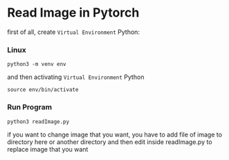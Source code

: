 # Read Image in Pytorch

first of all, create `Virtual Environment` Python:
### Linux
```
python3 -m venv env
```
and then activating `Virtual Environment` Python
```
source env/bin/activate
```

### Run Program
```
python3 readImage.py
```

if you want to change image that you want, you have to add file of image to directory here or another directory and then edit inside readImage.py to replace image
that you want
